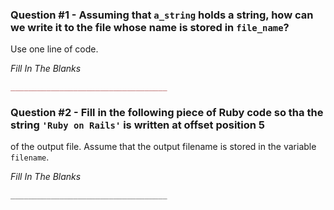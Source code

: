 ### Question #1 - Assuming that `a_string` holds a string, how can we write it to the file whose name is stored in `file_name`?
Use one line of code.

*Fill In The Blanks*

``` ruby
___________________________________
```

### Question #2 - Fill in the following piece of Ruby code so tha the string `'Ruby on Rails'` is written at offset position 5
of the output file. Assume that the output filename is stored in the variable `filename`. 

*Fill In The Blanks*

```
___________________________________
```
